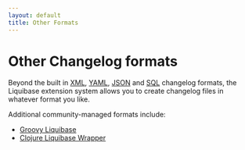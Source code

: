 ```yaml
---
layout: default
title: Other Formats
---
```


# Other Changelog formats

Beyond the built in [XML](xml_format.html), [YAML](yaml_format.html), [JSON](json_format.html) and [SQL](sql_format.html) changelog formats,
the Liquibase extension system allows you to create changelog files in whatever format you like.

Additional community-managed formats include:
- [Groovy Liquibase](https://github.com/tlberglund/groovy-liquibase)
- [Clojure Liquibase Wrapper](https://github.com/kumarshantanu/clj-liquibase)
